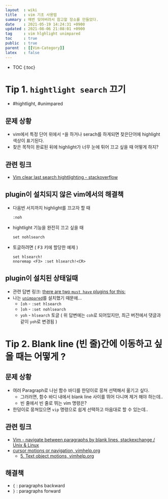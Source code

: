 ```yaml
---
layout  : wiki
title   : vim 기초 사용법 
summary : 매번 잊어버려서 참고할 장소를 만들었다.
date    : 2021-05-19 14:24:31 +0900
updated : 2021-08-06 21:08:01 +0900
tag     : vim hlghlight unimpared 
toc     : true
public  : true
parent  : [[Vim-Category]] 
latex   : false
---
```

* TOC
{:toc}

# Tip 1. `hightlight search` 끄기

* #hightlight, #unimpared
 
## 문제 상황

* vim에서 특정 단어 위에서 `*`을 하거나 serach를 하게되면 찾은단어에 highlight 색상이 표기된다.
* 찾은 목적이 완료된 뒤에 highlight가 너무 눈에 튀어 끄고 싶을 때 어떻게 하지?

## 관련 링크

* [Vim clear last search hightlighting - stackoverflow](https://stackoverflow.com/questions/657447/vim-clear-last-search-highlighting)

## plugin이 설치되지 않은 vim에서의 해결책

* 다음번 서치까지 highlight를 끄고자 할 때
  ```
  :noh
  ```
* hightlight 기능을 완전히 끄고 싶을 때
  ```
  set nohlsearch
  ```
* 토글하려면 ( <kbd>F3</kbd> 키에 할당한 예제 )
  ```
  set hlsearch!
  nnoremap <F3> :set hlsearch!<CR>
  ```
  
## plugin이 설치된 상태일때

* 관련 답변 링크: [there are two `must have` plugins for this:](https://stackoverflow.com/a/35982459/9457247)
* 나는 [`unimpared`](https://github.com/tpope/vim-unimpaired)를 설치했기 때문에...
  * `[oh` - `:set hlsearch` 
  * `]oh` - `:set nohlsearch` 
  * `yoh` - `hlsearch` 토글 ( 위 답변에는 `coh`로 되어있지만, 최근 버전에서  댓글과 같이 `yoh`로 변경됨 )

# Tip 2. Blank line (빈 줄)간에 이동하고 싶을 때는 어떻게 ?

## 문제 상황

* 여러 Paragraph로 나뉜 함수 바디를 한덩이로 뭉쳐 선택해서 옮기고 싶다.
  * 그러러면, 함수 바디 내에서 blank line 사이를 뛰어 다니며 제거 해야 하는데..
  * 빈 줄에서 빈 줄로 뛰는 vim 명령은?
* 한덩이로 뭉쳐있으면 `vip` 명령으로 쉽게 선택하고 마음대로 할 수 있는데..

## 관련 링크

* [Vim - navigate between paragraphs by blank lines, stackexchange / Unix & Linux](https://unix.stackexchange.com/a/232093)
* [cursor motions or navigation, vimhelp.org](https://vimhelp.org/motion.txt.html#navigation)
  * [5. Text object motions, vimhelp.org](https://vimhelp.org/motion.txt.html#object-motions)

## 해결책

* `{` : paragraphs backward
* `}` : paragraphs forward


